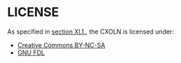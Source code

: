 # LICENSE

As specified in [section XI.1.](CXOLN.ca_ES.md#1-cc-by-nc-sa-gnu-fdl), the CXOLN is licensed under:

+ [Creative Commons BY-NC-SA](https://creativecommons.org/licenses/by-nc-sa/4.0/legalcode)
+ [GNU FDL](https://www.gnu.org/copyleft/fdl.html)
